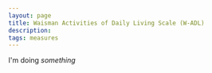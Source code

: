 ```yaml
---
layout: page
title: Waisman Activities of Daily Living Scale (W-ADL)
description:
tags: measures
---
```


I'm doing *something*